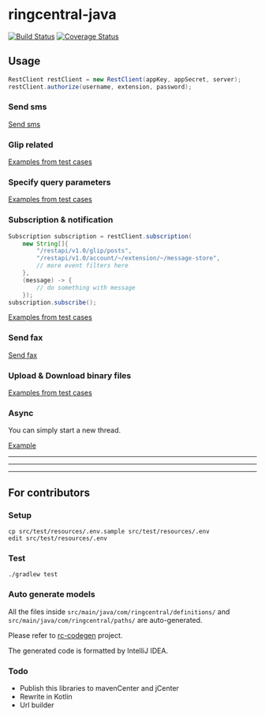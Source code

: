 # ringcentral-java

[![Build Status](https://travis-ci.org/tylerlong/ringcentral-java.svg?branch=master)](https://travis-ci.org/tylerlong/ringcentral-java)
[![Coverage Status](https://coveralls.io/repos/github/tylerlong/ringcentral-java/badge.svg?branch=master)](https://coveralls.io/github/tylerlong/ringcentral-java?branch=master)


## Usage

```java
RestClient restClient = new RestClient(appKey, appSecret, server);
restClient.authorize(username, extension, password);
```


### Send sms

[Send sms](src/test/java/com/ringcentral/SmsTest.java)


### Glip related

[Examples from test cases](src/test/java/com/ringcentral/GlipTest.java)


### Specify query parameters

[Examples from test cases](src/test/java/com/ringcentral/QueryParameterTest.java)


### Subscription & notification

```java
Subscription subscription = restClient.subscription(
    new String[]{
        "/restapi/v1.0/glip/posts",
        "/restapi/v1.0/account/~/extension/~/message-store",
        // more event filters here
    },
    (message) -> {
        // do something with message
    });
subscription.subscribe();
```

[Examples from test cases](src/test/java/com/ringcentral/SubscriptionTest.java)


### Send fax

[Send fax](src/test/java/com/ringcentral/FaxTest.java)


### Upload & Download binary files

[Examples from test cases](src/test/java/com/ringcentral/BinaryTest.java)


### Async

You can simply start a new thread.

[Example](src/test/java/com/ringcentral/AsyncTest.java)


---

---

---


## For contributors


### Setup

```
cp src/test/resources/.env.sample src/test/resources/.env
edit src/test/resources/.env
```


### Test

```
./gradlew test
```


### Auto generate models

All the files inside `src/main/java/com/ringcentral/definitions/` and `src/main/java/com/ringcentral/paths/` are auto-generated.

Please refer to [rc-codegen](https://github.com/tylerlong/rc-codegen) project.

The generated code is formatted by IntelliJ IDEA.


### Todo

- Publish this libraries to mavenCenter and jCenter
- Rewrite in Kotlin
- Url builder
